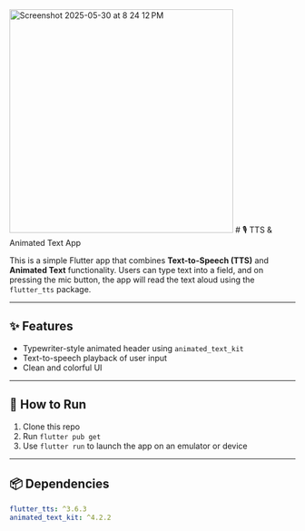 <img width="394" alt="Screenshot 2025-05-30 at 8 24 12 PM" src="https://github.com/user-attachments/assets/edeae4f2-daf5-4b3c-8b9e-1ff6cb52d68f" />
# 🎙️ TTS & Animated Text App

This is a simple Flutter app that combines **Text-to-Speech (TTS)** and **Animated Text** functionality. Users can type text into a field, and on pressing the mic button, the app will read the text aloud using the `flutter_tts` package.

---

## ✨ Features

- Typewriter-style animated header using `animated_text_kit`
- Text-to-speech playback of user input
- Clean and colorful UI

---

## 🚀 How to Run

1. Clone this repo
2. Run `flutter pub get`
3. Use `flutter run` to launch the app on an emulator or device

---

## 📦 Dependencies

```yaml
flutter_tts: ^3.6.3
animated_text_kit: ^4.2.2
